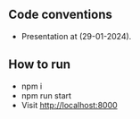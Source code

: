 ## Code conventions

- Presentation at (29-01-2024). 


## How to run

- npm i
- npm run start
- Visit [http://localhost:8000](http://localhost:8000)
